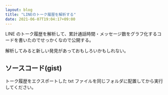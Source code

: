 ```yaml
---
layout: blog
title: "LINEのトーク履歴を解析する"
date: 2021-06-07T19:04:17+09:00
---
```


LINE のトーク履歴を解析して、累計通話時間・メッセージ数をグラフ化するコードを書いたのでせっかくなので公開する。

解析してみると新しい発見があっておもしろいかもしれない。

## ソースコード(gist)

トーク履歴をエクスポートした txt ファイルを同じフォルダに配置してから実行してください。

<script src="https://gist.github.com/ebiyuu1121/2aab1ccda7d92ca3ae27cb5e76dfd72d.js"></script>
